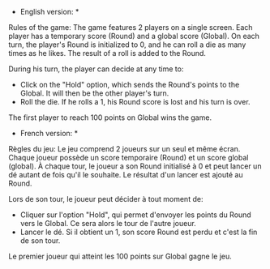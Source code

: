 * English version: *

Rules of the game:
The game features 2 players on a single screen.
Each player has a temporary score (Round) and a global score (Global).
On each turn, the player's Round is initialized to 0, and he can roll a die as many times as he likes. The result of a roll is added to the Round.

During his turn, the player can decide at any time to:
- Click on the "Hold" option, which sends the Round's points to the Global. It will then be the other player's turn.
- Roll the die. If he rolls a 1, his Round score is lost and his turn is over.

The first player to reach 100 points on Global wins the game.

* French version: *

Règles du jeu:
Le jeu comprend 2 joueurs sur un seul et même écran.
Chaque joueur possède un score temporaire (Round) et un score global (global).
À chaque tour, le joueur a son Round initialisé à 0 et peut lancer un dé autant de fois qu'il le souhaite. Le résultat d'un lancer est ajouté au Round.

Lors de son tour, le joueur peut décider à tout moment de:
- Cliquer sur l'option "Hold", qui permet d'envoyer les points du Round vers le Global. Ce sera alors le tour de l'autre joueur.
- Lancer le dé. Si il obtient un 1, son score Round est perdu et c'est la fin de son tour.

Le premier joueur qui atteint les 100 points sur Global gagne le jeu.
